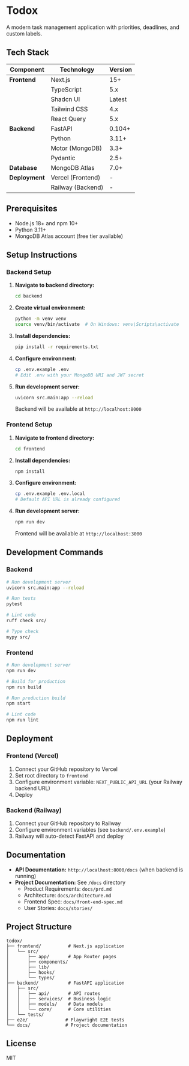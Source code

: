 # Todox

A modern task management application with priorities, deadlines, and custom labels.

## Tech Stack

| Component | Technology | Version |
|-----------|-----------|---------|
| **Frontend** | Next.js | 15+ |
| | TypeScript | 5.x |
| | Shadcn UI | Latest |
| | Tailwind CSS | 4.x |
| | React Query | 5.x |
| **Backend** | FastAPI | 0.104+ |
| | Python | 3.11+ |
| | Motor (MongoDB) | 3.3+ |
| | Pydantic | 2.5+ |
| **Database** | MongoDB Atlas | 7.0+ |
| **Deployment** | Vercel (Frontend) | - |
| | Railway (Backend) | - |

## Prerequisites

- Node.js 18+ and npm 10+
- Python 3.11+
- MongoDB Atlas account (free tier available)

## Setup Instructions

### Backend Setup

1. **Navigate to backend directory:**
   ```bash
   cd backend
   ```

2. **Create virtual environment:**
   ```bash
   python -m venv venv
   source venv/bin/activate  # On Windows: venv\Scripts\activate
   ```

3. **Install dependencies:**
   ```bash
   pip install -r requirements.txt
   ```

4. **Configure environment:**
   ```bash
   cp .env.example .env
   # Edit .env with your MongoDB URI and JWT secret
   ```

5. **Run development server:**
   ```bash
   uvicorn src.main:app --reload
   ```

   Backend will be available at `http://localhost:8000`

### Frontend Setup

1. **Navigate to frontend directory:**
   ```bash
   cd frontend
   ```

2. **Install dependencies:**
   ```bash
   npm install
   ```

3. **Configure environment:**
   ```bash
   cp .env.example .env.local
   # Default API URL is already configured
   ```

4. **Run development server:**
   ```bash
   npm run dev
   ```

   Frontend will be available at `http://localhost:3000`

## Development Commands

### Backend

```bash
# Run development server
uvicorn src.main:app --reload

# Run tests
pytest

# Lint code
ruff check src/

# Type check
mypy src/
```

### Frontend

```bash
# Run development server
npm run dev

# Build for production
npm run build

# Run production build
npm start

# Lint code
npm run lint
```

## Deployment

### Frontend (Vercel)

1. Connect your GitHub repository to Vercel
2. Set root directory to `frontend`
3. Configure environment variable: `NEXT_PUBLIC_API_URL` (your Railway backend URL)
4. Deploy

### Backend (Railway)

1. Connect your GitHub repository to Railway
2. Configure environment variables (see `backend/.env.example`)
3. Railway will auto-detect FastAPI and deploy

## Documentation

- **API Documentation:** `http://localhost:8000/docs` (when backend is running)
- **Project Documentation:** See `/docs` directory
  - Product Requirements: `docs/prd.md`
  - Architecture: `docs/architecture.md`
  - Frontend Spec: `docs/front-end-spec.md`
  - User Stories: `docs/stories/`

## Project Structure

```
todox/
├── frontend/          # Next.js application
│   └── src/
│       ├── app/       # App Router pages
│       ├── components/
│       ├── lib/
│       ├── hooks/
│       └── types/
├── backend/           # FastAPI application
│   ├── src/
│   │   ├── api/       # API routes
│   │   ├── services/  # Business logic
│   │   ├── models/    # Data models
│   │   └── core/      # Core utilities
│   └── tests/
├── e2e/              # Playwright E2E tests
└── docs/             # Project documentation
```

## License

MIT
